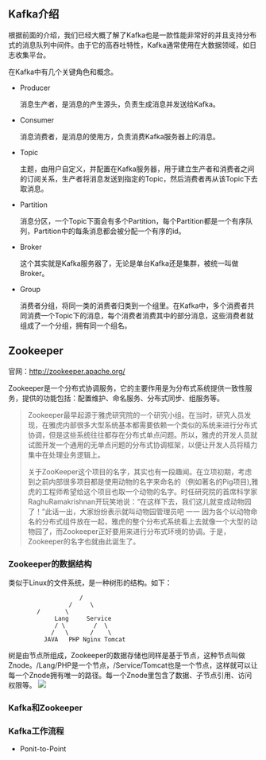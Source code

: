 ## Kafka介绍

根据前面的介绍，我们已经大概了解了Kafka也是一款性能非常好的并且支持分布式的消息队列中间件。由于它的高吞吐特性，Kafka通常使用在大数据领域，如日志收集平台。

在Kafka中有几个关键角色和概念。

* Producer
	
	消息生产者，是消息的产生源头，负责生成消息并发送给Kafka。

* Consumer

	消息消费者，是消息的使用方，负责消费Kafka服务器上的消息。

* Topic

	主题，由用户自定义，并配置在Kafka服务器，用于建立生产者和消费者之间的订阅关系，生产者将消息发送到指定的Topic，然后消费者再从该Topic下去取消息。

* Partition

	消息分区，一个Topic下面会有多个Partition，每个Partition都是一个有序队列，Partition中的每条消息都会被分配一个有序的id。

* Broker

	这个其实就是Kafka服务器了，无论是单台Kafka还是集群，被统一叫做Broker。

* Group

	消费者分组，将同一类的消费者归类到一个组里。在Kafka中，多个消费者共同消费一个Topic下的消息，每个消费者消费其中的部分消息，这些消费者就组成了一个分组，拥有同一个组名。

## Zookeeper

官网：http://zookeeper.apache.org/

Zookeeper是一个分布式协调服务，它的主要作用是为分布式系统提供一致性服务，提供的功能包括：配置维护、命名服务、分布式同步、组服务等。

>Zookeeper最早起源于雅虎研究院的一个研究小组。在当时，研究人员发现，在雅虎内部很多大型系统基本都需要依赖一个类似的系统来进行分布式协调，但是这些系统往往都存在分布式单点问题。所以，雅虎的开发人员就试图开发一个通用的无单点问题的分布式协调框架，以便让开发人员将精力集中在处理业务逻辑上。
>
>关于ZooKeeper这个项目的名字，其实也有一段趣闻。在立项初期，考虑到之前内部很多项目都是使用动物的名字来命名的（例如著名的Pig项目),雅虎的工程师希望给这个项目也取一个动物的名字。时任研究院的首席科学家RaghuRamakrishnan开玩笑地说：“在这样下去，我们这儿就变成动物园了！”此话一出，大家纷纷表示就叫动物园管理员吧 一一 因为各个以动物命名的分布式组件放在一起，雅虎的整个分布式系统看上去就像一个大型的动物园了，而Zookeeper正好要用来进行分布式环境的协调。于是，Zookeeper的名字也就由此诞生了。

### Zookeeper的数据结构

类似于Linux的文件系统，是一种树形的结构。如下：
```
                    /
                 /     \
		/       \
             Lang     Service
             / \        /  \
            /   \      /    \
          JAVA   PHP Nginx Tomcat
```

树是由节点所组成，Zookeeper的数据存储也同样是基于节点，这种节点叫做Znode。/Lang/PHP是一个节点，/Service/Tomcat也是一个节点，这样就可以让每一个Znode拥有唯一的路径。每一个Znode里包含了数据、子节点引用、访问权限等。
![](https://github.com/aminglinux/linux2019/blob/master/images/znode.png?raw=true)



### Kafka和Zookeeper





### Kafka工作流程

* Ponit-to-Point

	
